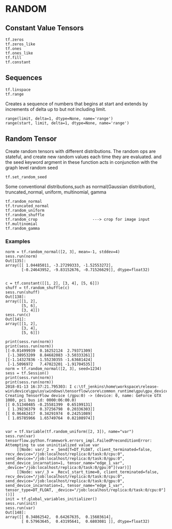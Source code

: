 # RANDOM
## Constant Value Tensors
```
tf.zeros
tf.zeros_like
tf.ones
tf.ones_like
tf.fill
tf.constant
```
## Sequences
```
tf.linspace
tf.range
```
Creates a sequence of numbers that begins at start and extends by increments of delta up to but not including limit.
```
range(limit, delta=1, dtype=None, name='range')
range(start, limit, delta=1, dtype=None, name='range')
```
## Random Tensor
Create random tensors with different distributions. The random ops are stateful, and create new random values each time they are
evaluated.
and the seed keyword argment in these function acts in conjunction with the graph level random seed
```
tf.set_random_seed
```
Some conventional distributions,such as normal(Gaussian distribution), truncated_normal, uniform, multinomial, gamma
```
tf.random_normal
tf.truncated_normal
tf.random_uniform
tf.random_shuffle
tf.random_crop                        ---> crop for image input
tf.multinomial
tf.random_gamma
```

### Examples
```
norm = tf.random_normal([2, 3], mean=-1, stddev=4)
sess.run(norm)
Out[135]: 
array([[ 1.04485011, -3.27299333, -1.52553272],
       [-0.24643952, -9.83152676, -0.71526629]], dtype=float32)
       
       
c = tf.constant([[1, 2], [3, 4], [5, 6]])
shuff = tf.random_shuffle(c)
sess.run(shuff)
Out[138]: 
array([[1, 2],
       [5, 6],
       [3, 4]])
sess.run(c)
Out[141]: 
array([[1, 2],
       [3, 4],
       [5, 6]])
       
print(sess.run(norm))
print(sess.run(norm))
[[-0.01499939  0.16252124  2.79371309]
 [-1.38953209  8.84682083 -3.50333261]]
[[-1.14327836 -1.55230355 -1.63681424]
 [-1.5096972   7.47023201 -1.91704535]]
norm = tf.random_normal([2, 3], seed=1234)
sess = tf.Session()
print(sess.run(norm))
print(sess.run(norm))
2018-01-13 16:37:21.795303: I c:\tf_jenkins\home\workspace\release-win\device\gpu\os\windows\tensorflow\core\common_runtime\gpu\gpu_device.cc:977] Creating TensorFlow device (/gpu:0) -> (device: 0, name: GeForce GTX 1080, pci bus id: 0000:06:00.0)
[[ 0.51340485 -0.25581399  0.65199131]
 [ 1.39236379  0.37256798  0.20336303]]
[[ 0.96462417  0.34291974  0.24251089]
 [ 1.05785966  1.65749764  0.82108974]]
 
 
var = tf.Variable(tf.random_uniform([2, 3]), name="var")
sess.run(var)
tensorflow.python.framework.errors_impl.FailedPreconditionError: Attempting to use uninitialized value var
	 [[Node: var/_2 = _Send[T=DT_FLOAT, client_terminated=false, recv_device="/job:localhost/replica:0/task:0/cpu:0", send_device="/job:localhost/replica:0/task:0/gpu:0", send_device_incarnation=1, tensor_name="edge_1_var", _device="/job:localhost/replica:0/task:0/gpu:0"](var)]]
	 [[Node: var/_3 = _Recv[_start_time=0, client_terminated=false, recv_device="/job:localhost/replica:0/task:0/cpu:0", send_device="/job:localhost/replica:0/task:0/gpu:0", send_device_incarnation=1, tensor_name="edge_1_var", tensor_type=DT_FLOAT, _device="/job:localhost/replica:0/task:0/cpu:0"]()]]
init = tf.global_variables_initializer()
sess.run(init)
sess.run(var)
Out[148]: 
array([[ 0.34862542,  0.64267635,  0.15603614],
       [ 0.57963645,  0.43195641,  0.6803081 ]], dtype=float32)


```
